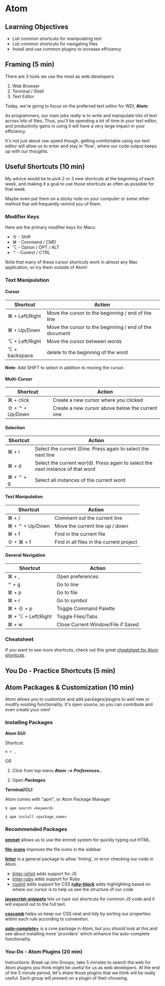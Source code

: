 # Atom

## Learning Objectives

* List common shortcuts for manipulating text
* List common shortcuts for navigating files
* Install and use common plugins to increase efficiency

## Framing (5 min)
There are 3 tools we use the most as web developers:

1. Web Browser
2. Terminal / Shell
3. Text Editor

Today, we're going to focus on the preferred text editor for WDI, **Atom**.

<!--Anyone Know Who Created Atom?  -->
<!--Atom is created by Github  -->

As programmers, our main jobs really is to write and manipulate lots of text
across lots of files. Thus, you'll be spending a lot of time in your text
editor, and productivity gains in using it will have a very large impact in
your efficiency.

It's not just about raw speed though, getting comfortable using our text editor
will allow us to enter and stay in 'flow', where our code output keeps up with
our thoughts.

## Useful Shortcuts (10 min)

My advice would be to pick 2 or 3 new shortcuts at the beginning of each week,
and making it a goal to use those shortcuts as often as possible for that week.

Maybe even put them on a sticky note on your computer or some other method that
will frequently remind you of them.

### Modifier Keys

Here are the primary modifier keys for Macs:

* ⇧ - Shift  
* ⌘ - Command / CMD
* ⌥ - Option  / OPT / ALT
* ⌃ - Control / CTRL

Note that many of these cursor shortcuts work in almost any Mac application, so
try them outside of Atom!

### Text Manipulation

#### Cursor

| Shortcut | Action |
|----------|--------|
| ⌘ + Left/Right | Move the cursor to the beginning / end of the line |
| ⌘ + Up/Down | Move the cursor to the beginning / end of the document |
| ⌥ + Left/Right | Move the cursor between words |
| ⌥ + backspace | delete to the beginning of the word |

**Note**: Add SHIFT to select in addition to moving the cursor.

#### Multi-Cursor

| Shortcut | Action |
|----------|--------|
| ⌘ + click | Create a new cursor where you clicked |
| ⇧ + ⌃ + Up/Down | Create a new cursor above below the current one |

#### Selection

| Shortcut | Action |
|----------|--------|
| ⌘ + l | Select the current (l)ine. Press again to select the next line |
| ⌘ + d | Select the current wor(d). Press again to select the next instance of that word |
| ⌘ + ⌃ + g | Select all instances of the current word |

#### Text Manipulation

| Shortcut | Action |
|----------|--------|
| ⌘ + / | Comment out the current line |
| ⌘ + ⌃ + Up/Down | Move the current line up / down |
| ⌘ + f | Find in the current file |
| ⇧ + ⌘ + f | Find in all files in the current project |

#### General Navigation

| Shortcut | Action |
|----------|--------|
| ⌘ + , | Open preferences |
| ⌃ + g | Go to line |
| ⌘ + p | Go to file |
| ⌘ + r | Go to symbol |
| ⌘ + ⇧ + p | Toggle Command Palette |
| ⌘ + ⌥ + Left/Right | Toggle Files/Tabs
| ⌘ + w | Close Current Window/File if Saved

### Cheatsheet

If you want to see more shortcuts, check out this great [cheatsheet for Atom
shortcuts](http://d2wy8f7a9ursnm.cloudfront.net/atom-editor-cheat-sheet.pdf).

## You Do - Practice Shortcuts (5 min)

## Atom Packages & Customization (10 min)

Atom allows you to customize and add packages/plugins to add new or modify existing
functionality. It's open source, so you can contribute and even create your own! 

### Installing Packages

**Atom GUI:**

Shortcut:
```text 
⌘ + ,
```
OR

1. Click from top menu ***Atom --> Preferences..***

2. Open ***Packages***

**Terminal/CLI:**

Atom comes with "apm", or Atom Package Manager

```
$ apm search <keyword>
```

```
$ apm install <package_name>
```
### Recommended Packages

**[emmet](https://atom.io/packages/emmet)** allows us to use the emmet system for quickly typing out HTML.

**[file-icons](https://atom.io/packages/file-icons)** improves the file icons in the sidebar

**[linter](https://atom.io/packages/linter)** is a general package to allow 'linting', or error checking our code in Atom.
  * [linter-jshint](https://atom.io/packages/linter-jshint) adds support for JS
  * [linter-ruby](https://atom.io/packages/linter-ruby) adds support for Ruby
  * [csslint](https://atom.io/packages/csslint) adds support for CSS
**[ruby-block](https://atom.io/packages/ruby-block)** adds highlighting based on where our cursor is to help us see the structure of our code

**[javascript-snippets](https://atom.io/packages/javascript-snippets)** lets us type out shortcuts for common JS code and it will expand out to the full text.

**[csscomb](https://atom.io/packages/csscomb)** helps us keep our CSS neat and tidy by sorting our properties within each rule according to convention.

**[auto-complete+](https://atom.io/packages/autocomplete-plus)** is a core package in Atom, but you should look at this and see about installing more 'providers' which enhance the auto-complete functionality.

### You-Do - Atom Plugins (20 min)

Instructions: Break up into Groups, take 5 minutes to search the web for Atom plugins you think might be useful for us as web developers. At the end of the 5 minute period, let's share those plugins that we think will be really useful. Each group will present on a plugin of their choosing.
